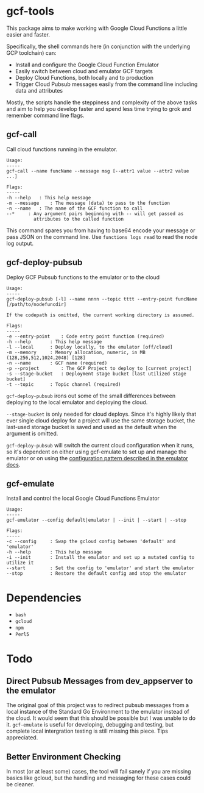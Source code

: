 # gcf-tools

This package aims to make working with Google Cloud Functions a little easier and faster.

Specifically, the shell commands here (in conjunction with the underlying GCP toolchain) can:

- Install and configure the Google Cloud Function Emulator
- Easily switch between cloud and emulator GCF targets
- Deploy Cloud Functions, both locally and to production
- Trigger Cloud Pubsub messages easily from the command line including data and attributes

Mostly, the scripts handle the steppiness and complexity of the above tasks and aim to help you develop faster and spend less time trying to grok and remember command line flags. 

## gcf-call
Call cloud functions running in the emulator.
```
Usage:
-----
gcf-call --name funcName --message msg [--attr1 value --attr2 value ...]

Flags:
-----
-h --help	: This help message
-m --message	: The message (data) to pass to the function
-n --name	: The name of the GCF function to call
--*		: Any argument pairs beginning with -- will get passed as 
		  attributes to the called function
```

This command spares you from having to base64 encode your message or pass JSON on the command line. Use `functions logs read` to read the node log output.

## gcf-deploy-pubsub
Deploy GCF Pubsub functions to the emulator or to the cloud
```
Usage:
-----
gcf-deploy-pubsub [-l] --name nnnn --topic tttt --entry-point funcName [/path/to/nodefuncdir]

If the codepath is omitted, the current working directory is assumed.

Flags:
-----
-e --entry-point	: Code entry point function (required)
-h --help		: This help message
-l --local		: Deploy locally, to the emulator [off/cloud]
-m --memory		: Memory allocation, numeric, in MB (128,256,512,1024,2048) [128]
-n --name		: GCF name (required)
-p --project		: The GCP Project to deploy to [current project]
-s --stage-bucket	: Deployment stage bucket [last utilized stage bucket]
-t --topic		: Topic channel (required)
```

`gcf-deploy-pubsub` irons out some of the small differences between deploying to the local emulator and deploying the cloud. 

`--stage-bucket` is only needed for cloud deploys. Since it's highly likely that ever single cloud deploy for a project will use the same storage bucket, the last-used storage bucket is saved and used as the default when the argument is omitted.

`gcf-deploy-pubsub` will switch the current cloud configuration when it runs, so it's dependent on either using gcf-emulate to set up and manage the emulator or on using the [configuration pattern described in the emulator docs](https://github.com/GoogleCloudPlatform/cloud-functions-emulator/wiki/Using-the-Emulator-with-the-Cloud-SDK).

## gcf-emulate
Install and control the local Google Cloud Functions Emulator
```
Usage:
-----
gcf-emulator --config default|emulator | --init | --start | --stop

Flags:
-----
-c --config		: Swap the gcloud config between 'default' and 'emulator'
-h --help		: This help message
-i --init		: Install the emulator and set up a mutated config to utilize it
--start			: Set the comfig to 'emulator' and start the emulator
--stop			: Restore the default config and stop the emulator
```

# Dependencies
- `bash`
- `gcloud`
- `npm`
- `Perl5`

# Todo
## Direct Pubsub Messages from dev_appserver to the emulator
The original goal of this project was to redirect pubsub messages from a local instance of the Standard Go Environment to the emulator instead of the cloud. It would seem that this should be possible but I was unable to do it. `gcf-emulate` is useful for developing, debugging and testing, but complete local intergration testing is still missing this piece. Tips appreciated.

## Better Environment Checking
In most (or at least some) cases, the tool will fail sanely if you are missing basics like gcloud, but the handling and messaging for these cases could be cleaner.


